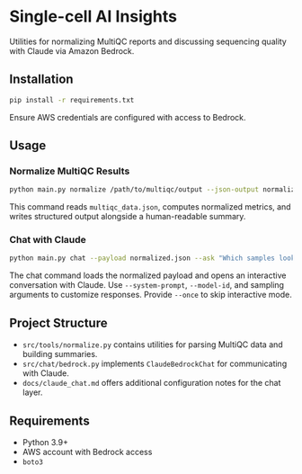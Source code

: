# Single-cell AI Insights

Utilities for normalizing MultiQC reports and discussing sequencing quality with Claude via Amazon Bedrock.

## Installation

```bash
pip install -r requirements.txt
```

Ensure AWS credentials are configured with access to Bedrock.

## Usage

### Normalize MultiQC Results

```bash
python main.py normalize /path/to/multiqc/output --json-output normalized.json --text-output normalized.txt
```

This command reads `multiqc_data.json`, computes normalized metrics, and writes structured output alongside a human-readable summary.

### Chat with Claude

```bash
python main.py chat --payload normalized.json --ask "Which samples look concerning?"
```

The chat command loads the normalized payload and opens an interactive conversation with Claude. Use `--system-prompt`, `--model-id`, and sampling arguments to customize responses. Provide `--once` to skip interactive mode.

## Project Structure

- `src/tools/normalize.py` contains utilities for parsing MultiQC data and building summaries.
- `src/chat/bedrock.py` implements `ClaudeBedrockChat` for communicating with Claude.
- `docs/claude_chat.md` offers additional configuration notes for the chat layer.

## Requirements

- Python 3.9+
- AWS account with Bedrock access
- `boto3`
